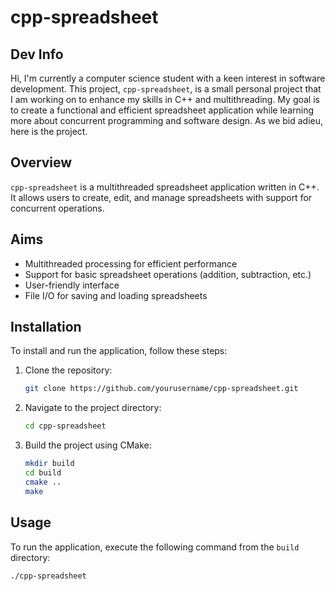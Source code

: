 # cpp-spreadsheet

## Dev Info
Hi, I'm currently a computer science student with a keen interest in software development. This project, `cpp-spreadsheet`, is a small personal project that I am working on to enhance my skills in C++ and multithreading. My goal is to create a functional and efficient spreadsheet application while learning more about concurrent programming and software design. As we bid adieu, here is the project.

## Overview
`cpp-spreadsheet` is a multithreaded spreadsheet application written in C++. It allows users to create, edit, and manage spreadsheets with support for concurrent operations.

## Aims
- Multithreaded processing for efficient performance
- Support for basic spreadsheet operations (addition, subtraction, etc.)
- User-friendly interface
- File I/O for saving and loading spreadsheets

## Installation
To install and run the application, follow these steps:

1. Clone the repository:
    ```sh
    git clone https://github.com/yourusername/cpp-spreadsheet.git
    ```
2. Navigate to the project directory:
    ```sh
    cd cpp-spreadsheet
    ```
3. Build the project using CMake:
    ```sh
    mkdir build
    cd build
    cmake ..
    make
    ```

## Usage
To run the application, execute the following command from the `build` directory:
```sh
./cpp-spreadsheet